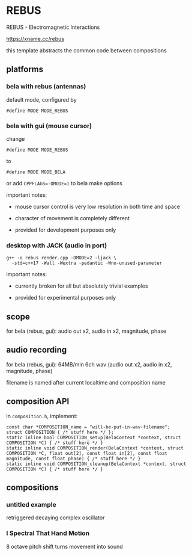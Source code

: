 # REBUS

REBUS - Electromagnetic Interactions

https://xname.cc/rebus

this template abstracts the common code between compositions

## platforms

### bela with rebus (antennas)

default mode, configured by

```
#define MODE MODE_REBUS
```

### bela with gui (mouse cursor)

change

```
#define MODE MODE_REBUS
```

to

```
#define MODE MODE_BELA
```

or add `CPPFLAGS=-DMODE=1` to bela make options

important notes:

- mouse cursor control is very low resolution in both time and space

- character of movement is completely different

- provided for development purposes only

### desktop with JACK (audio in port)

```
g++ -o rebus render.cpp -DMODE=2 -ljack \
  -std=c++17 -Wall -Wextra -pedantic -Wno-unused-parameter
```

important notes:

- currently broken for all but absolutely trivial examples

- provided for experimental purposes only

## scope

for bela (rebus, gui): audio out x2, audio in x2, magnitude, phase

## audio recording

for bela (rebus, gui): 64MB/min 6ch wav (audio out x2, audio in x2, magnitude, phase)

filename is named after current localtime and composition name

## composition API

in `composition.h`, implement:

```
const char *COMPOSITION_name = "will-be-put-in-wav-filename";
struct COMPOSITION { /* stuff here */ };
static inline bool COMPOSITION_setup(BelaContext *context, struct COMPOSITION *C) { /* stuff here */ }
static inline void COMPOSITION_render(BelaContext *context, struct COMPOSITION *C, float out[2], const float in[2], const float magnitude, const float phase) { /* stuff here */ }
static inline void COMPOSITION_cleanup(BelaContext *context, struct COMPOSITION *C) { /* stuff here */ }
```

## compositions

### untitled example

retriggered decaying complex oscillator

### I Spectral That Hand Motion

8 octave pitch shift turns movement into sound
